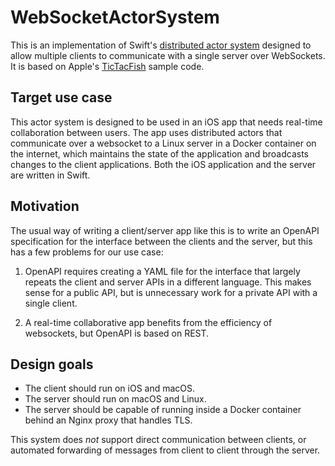 # WebSocketActorSystem

This is an implementation of Swift's
[distributed actor system](https://www.swift.org/blog/distributed-actors/)
designed to allow multiple clients to communicate with a single server over
WebSockets. It is based on Apple's
[TicTacFish](https://developer.apple.com/documentation/swift/tictacfish_implementing_a_game_using_distributed_actors)
sample code.

## Target use case

This actor system is designed to be used in an iOS app that needs real-time
collaboration between users. The app uses distributed actors that communicate
over a websocket to a Linux server in a Docker container on the internet, which
maintains the state of the application and broadcasts changes to the client
applications. Both the iOS application and the server are written in Swift.

## Motivation

The usual way of writing a client/server app like this is to write an OpenAPI
specification for the interface between the clients and the server, but this has
a few problems for our use case:

1. OpenAPI requires creating a YAML file for the interface that largely repeats
   the client and server APIs in a different language. This makes sense for a
   public API, but is unnecessary work for a private API with a single client.

2. A real-time collaborative app benefits from the efficiency of websockets, but
   OpenAPI is based on REST.

## Design goals

- The client should run on iOS and macOS.
- The server should run on macOS and Linux.
- The server should be capable of running inside a Docker container behind an
  Nginx proxy that handles TLS.

This system does _not_ support direct communication between clients, or
automated forwarding of messages from client to client through the server.

